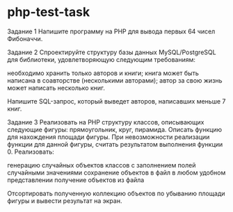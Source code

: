 # php-test-task
Задание 1
Напишите программу на PHP для вывода первых 64 чисел Фибоначчи.

Задание 2
Спроектируйте структуру базы данных MySQL/PostgreSQL для библиотеки, удовлетворяющую следующим требованиям:

необходимо хранить только авторов и книги;
книга может быть написана в соавторстве (несколькими авторами);
автор за свою жизнь может написать несколько книг.

Напишите SQL-запрос, который выведет авторов, написавших меньше 7 книг.

Задание 3
Реализовать на PHP структуру классов, описывающих следующие фигуры: прямоугольник, круг, пирамида.
Описать функцию для нахождения площади фигуры. При невозможности реализации функции для данной фигуры, считать результатом выполнения функции 0.
Реализовать:

генерацию случайных объектов классов с заполнением полей случайными значениями
сохранение объектов в файл в любом удобном представлении
получение объектов из файла

Отсортировать полученную коллекцию объектов по убыванию площади фигуры и вывести результат на экран.
